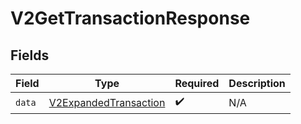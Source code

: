 # V2GetTransactionResponse


## Fields

| Field                                                                 | Type                                                                  | Required                                                              | Description                                                           |
| --------------------------------------------------------------------- | --------------------------------------------------------------------- | --------------------------------------------------------------------- | --------------------------------------------------------------------- |
| `data`                                                                | [V2ExpandedTransaction](../../models/shared/V2ExpandedTransaction.md) | :heavy_check_mark:                                                    | N/A                                                                   |